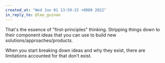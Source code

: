 ```yaml
---
created_at: "Wed Jun 01 13:59:15 +0000 2022"
in_reply_to: @leo_guinan
---
```


That's the essence of "first-principles" thinking. Stripping things down to their component ideas that you can use to build new solutions/approaches/products.

When you start breaking down ideas and why they exist, there are limitations accounted for that don't exist.